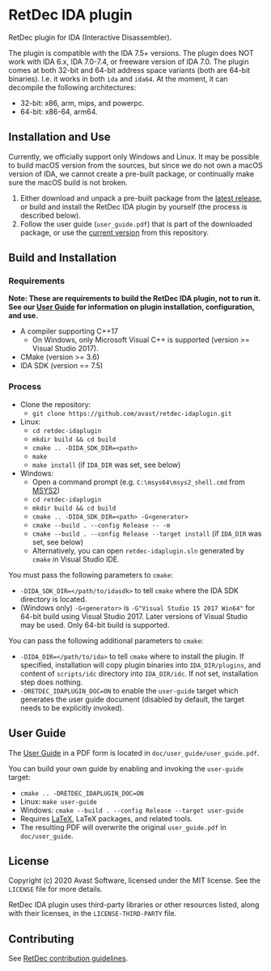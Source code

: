 # RetDec IDA plugin

RetDec plugin for IDA (Interactive Disassembler).

The plugin is compatible with the IDA 7.5+ versions.
The plugin does NOT work with IDA 6.x, IDA 7.0-7.4, or freeware version of IDA 7.0.
The plugin comes at both 32-bit and 64-bit address space variants (both are 64-bit binaries). I.e. it works in both `ida` and `ida64`.
At the moment, it can decompile the following architectures:
* 32-bit: x86, arm, mips, and powerpc.
* 64-bit: x86-64, arm64.

## Installation and Use

Currently, we officially support only Windows and Linux. It may be possible to build macOS version from the sources, but since we do not own a macOS version of IDA, we cannot create a pre-built package, or continually make sure the macOS build is not broken.

1. Either download and unpack a pre-built package from the [latest release](https://github.com/avast/retdec-idaplugin/releases/latest), or build and install the RetDec IDA plugin by yourself (the process is described below).
2. Follow the user guide (`user_guide.pdf`) that is part of the downloaded package, or use the [current version](https://github.com/avast/retdec-idaplugin/blob/master/doc/user_guide/user_guide.pdf) from this repository.

## Build and Installation

### Requirements

**Note: These are requirements to build the RetDec IDA plugin, not to run it. See our [User Guide](https://github.com/avast/retdec-idaplugin/blob/master/doc/user_guide/user_guide.pdf) for information on plugin installation, configuration, and use.**

* A compiler supporting C++17
  * On Windows, only Microsoft Visual C++ is supported (version >= Visual Studio 2017).
* CMake (version >= 3.6)
* IDA SDK (version == 7.5)

### Process

* Clone the repository:
  * `git clone https://github.com/avast/retdec-idaplugin.git`
* Linux:
  * `cd retdec-idaplugin`
  * `mkdir build && cd build`
  * `cmake .. -DIDA_SDK_DIR=<path>`
  * `make`
  * `make install` (if `IDA_DIR` was set, see below)
* Windows:
  * Open a command prompt (e.g. `C:\msys64\msys2_shell.cmd` from [MSYS2](https://github.com/avast/retdec/wiki/Windows-Environment))
  * `cd retdec-idaplugin`
  * `mkdir build && cd build`
  * `cmake .. -DIDA_SDK_DIR=<path> -G<generator>`
  * `cmake --build . --config Release -- -m`
  * `cmake --build . --config Release --target install` (if `IDA_DIR` was set, see below)
  * Alternatively, you can open `retdec-idaplugin.sln` generated by `cmake` in Visual Studio IDE.

You must pass the following parameters to `cmake`:
* `-DIDA_SDK_DIR=</path/to/idasdk>` to tell `cmake` where the IDA SDK directory is located.
* (Windows only) `-G<generator>` is `-G"Visual Studio 15 2017 Win64"` for 64-bit build using Visual Studio 2017. Later versions of Visual Studio may be used. Only 64-bit build is supported.

You can pass the following additional parameters to `cmake`:
* `-DIDA_DIR=</path/to/ida>` to tell `cmake` where to install the plugin. If specified, installation will copy plugin binaries into `IDA_DIR/plugins`, and content of `scripts/idc` directory into `IDA_DIR/idc`. If not set, installation step does nothing.
* `-DRETDEC_IDAPLUGIN_DOC=ON` to enable the `user-guide` target which generates the user guide document (disabled by default, the target needs to be explicitly invoked).

## User Guide

The [User Guide](https://github.com/avast/retdec-idaplugin/blob/master/doc/user_guide/user_guide.pdf) in a PDF form is located in `doc/user_guide/user_guide.pdf`.

You can build your own guide by enabling and invoking the `user-guide` target:
* `cmake .. -DRETDEC_IDAPLUGIN_DOC=ON`
* Linux: `make user-guide`
* Windows: `cmake --build . --config Release --target user-guide`
* Requires [LaTeX](https://www.latex-project.org/), LaTeX packages, and related tools.
* The resulting PDF will overwrite the original `user_guide.pdf` in `doc/user_guide`.

## License

Copyright (c) 2020 Avast Software, licensed under the MIT license. See the `LICENSE` file for more details.

RetDec IDA plugin uses third-party libraries or other resources listed, along with their licenses, in the `LICENSE-THIRD-PARTY` file.

## Contributing

See [RetDec contribution guidelines](https://github.com/avast/retdec/wiki/Contribution-Guidelines).
